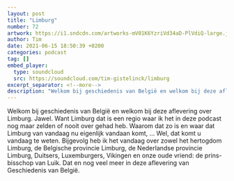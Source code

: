 ```yaml
---
layout: post
title: "Limburg"
number: 72
artwork: https://i1.sndcdn.com/artworks-mV01K6YzriVd34aD-PlVdiQ-large.jpg
author: Tim
date: 2021-06-15 18:50:39 +0200
categories: podcast
tag: []
embed_player:
  type: soundcloud
  src: https://soundcloud.com/tim-gistelinck/limburg
excerpt_separator: <!--more-->
description: "Welkom bij geschiedenis van België en welkom bij deze aflevering over Limburg."
---
```

Welkom bij geschiedenis van België en welkom bij deze aflevering over Limburg. Jawel. Want Limburg dat is een regio waar ik het in deze podcast nog maar zelden of nooit over gehad heb. Waarom dat zo is en waar dat Limburg van vandaag nu eigenlijk vandaan komt, … Wel, dat komt u vandaag te weten. Bijgevolg heb ik het vandaag over zowel het hertogdom Limburg, de Belgische provincie Limburg, de Nederlandse provincie Limburg, Duitsers, Luxemburgers, Vikingen en onze oude vriend: de prins-bisschop van Luik. Dat en nog veel meer in deze aflevering van Geschiedenis van België.